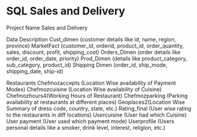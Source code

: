 # SQL Sales and Delivery

Project Name  Sales and Delivery

Data Description
Cust_dimen (customer details like id, name, region, province)
MarketFact (customer_id, orderid, product_id, order_quantity, sales, discount, profit, shipping_cost)
Orders_Dimen (order details like order_id, order_date, priority)
Prod_Dimen  (details like product_category, sub_category, product_id)
Shipping Dimen (order_id, ship_mode, shipping_date, ship-id)  

 Restaurants
Chefmozaccepts (Location Wise availability of Payment Modes)
Chefmozcuisine (Location Wise availability of Cuisine)
Chefmozhours4(Working Hours of Restaurant)
Chefmozparking (Parking availability at restaurants at different places)
Geoplaces2(Location Wise Summary of dress code, country, state, etc.)
Rating_final (User wise rating to the restaurants in diff locations)
Usercuisine (User had which Cuisine)
User payment (User used which payment mode)
Userprofile (Users personal details like a smoker, drink level, interest, religion, etc.)
